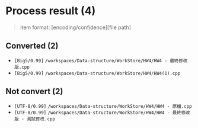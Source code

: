 # Process result (4)

> item format: [encoding/confidence][file path]

## Converted (2)

- `[Big5/0.99]` `/workspaces/Data-structure/WorkStore/HW4/HW4 - 最終修改版.cpp`
- `[Big5/0.99]` `/workspaces/Data-structure/WorkStore/HW4/HW4(1).cpp`

## Not convert (2)

- `[UTF-8/0.99]` `/workspaces/Data-structure/WorkStore/HW4/HW4 - 原檔.cpp`
- `[UTF-8/0.99]` `/workspaces/Data-structure/WorkStore/HW4/HW4 - 最終修改版 - 測試修改.cpp`
